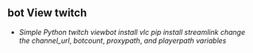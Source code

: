  ## bot View twitch







- *Simple* *Python* *twitch* *viewbot* *install* *vlc* *pip* *install* *streamlink* *change* *the* *channel_url*, *botcount*, *proxypath*, *and* *playerpath* *variables*
